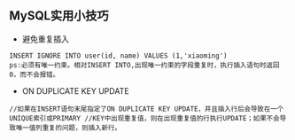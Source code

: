 ## MySQL实用小技巧 ##

* 避免重复插入
```
INSERT IGNORE INTO user(id, name) VALUES (1,'xiaoming')
ps:必须有唯一约束。相对INSERT INTO,出现唯一约束的字段重复时，执行插入语句时返回0，而不会报错。
```
* ON DUPLICATE KEY UPDATE

```
//如果在INSERT语句末尾指定了ON DUPLICATE KEY UPDATE，并且插入行后会导致在一个UNIQUE索引或PRIMARY //KEY中出现重复值，则在出现重复值的行执行UPDATE；如果不会导致唯一值列重复的问题，则插入新行。
```

